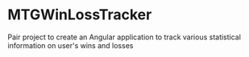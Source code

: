# MTGWinLossTracker
Pair project to create an Angular application to track various statistical information on user's wins and losses

